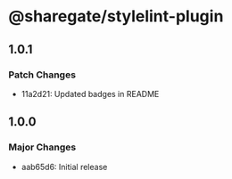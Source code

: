 # @sharegate/stylelint-plugin

## 1.0.1

### Patch Changes

- 11a2d21: Updated badges in README

## 1.0.0

### Major Changes

- aab65d6: Initial release
